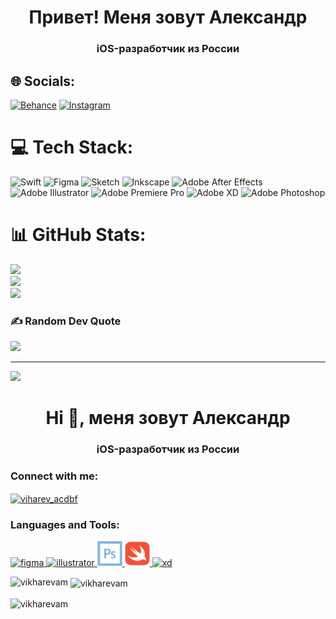 # <h1 align="center"> Привет! Меня зовут Александр</h1>
<h3 align="center">iOS-разработчик из России</h3>


## 🌐 Socials:
[![Behance](https://img.shields.io/badge/Behance-1769ff?logo=behance&logoColor=white)](https://behance.net/viharev_acdbf) [![Instagram](https://img.shields.io/badge/Instagram-%23E4405F.svg?logo=Instagram&logoColor=white)](https://instagram.com/graphvikharev) 

# 💻 Tech Stack:
![Swift](https://img.shields.io/badge/swift-F54A2A?style=flat-square&logo=swift&logoColor=white) 	![Figma](https://img.shields.io/badge/figma-%23F24E1E.svg?style=flat-square&logo=figma&logoColor=white) ![Sketch](https://img.shields.io/badge/Sketch-FFB387?style=flat-square&logo=sketch&logoColor=black) ![Inkscape](https://img.shields.io/badge/Inkscape-e0e0e0?style=flat-square&logo=inkscape&logoColor=080A13) ![Adobe After Effects](https://img.shields.io/badge/Adobe%20After%20Effects-9999FF.svg?style=flat-square&logo=Adobe%20After%20Effects&logoColor=white) ![Adobe Illustrator](https://img.shields.io/badge/adobeillustrator-%23FF9A00.svg?style=flat-square&logo=adobeillustrator&logoColor=white) ![Adobe Premiere Pro](https://img.shields.io/badge/Adobe%20Premiere%20Pro-9999FF.svg?style=flat-square&logo=Adobe%20Premiere%20Pro&logoColor=white) ![Adobe XD](https://img.shields.io/badge/Adobe%20XD-470137?style=flat-square&logo=Adobe%20XD&logoColor=#FF61F6) ![Adobe Photoshop](https://img.shields.io/badge/adobephotoshop-%2331A8FF.svg?style=flat-square&logo=adobephotoshop&logoColor=white)
# 📊 GitHub Stats:
![](https://github-readme-stats.vercel.app/api?username=vikharevam&theme=swift&hide_border=false&include_all_commits=true&count_private=true)<br/>
![](https://github-readme-streak-stats.herokuapp.com/?user=vikharevam&theme=swift&hide_border=false)<br/>
![](https://github-readme-stats.vercel.app/api/top-langs/?username=vikharevam&theme=swift&hide_border=false&include_all_commits=true&count_private=true&layout=compact)

### ✍️ Random Dev Quote
![](https://quotes-github-readme.vercel.app/api?type=horizontal&theme=light)

---
[![](https://visitcount.itsvg.in/api?id=vikharevam&icon=2&color=12)](https://visitcount.itsvg.in)

<!-- Proudly created with GPRM ( https://gprm.itsvg.in ) -->




<h1 align="center">Hi 👋, меня зовут Александр</h1>
<h3 align="center">iOS-разработчик из России</h3>

<!-- <p align="left"> <a href="https://github.com/ryo-ma/github-profile-trophy"><img src="https://github-profile-trophy.vercel.app/?username=vikharevam" alt="vikharevam" /></a> </p> -->



<h3 align="left">Connect with me:</h3>
<p align="left">
<a href="https://www.behance.net/viharev_acdbf" target="blank"><img align="center" src="https://raw.githubusercontent.com/rahuldkjain/github-profile-readme-generator/master/src/images/icons/Social/behance.svg" alt="viharev_acdbf" height="30" width="40" /></a>
</p>

<h3 align="left">Languages and Tools:</h3>
<p align="left"> <a href="https://www.figma.com/" target="_blank" rel="noreferrer"> <img src="https://www.vectorlogo.zone/logos/figma/figma-icon.svg" alt="figma" width="40" height="40"/> </a> <a href="https://www.adobe.com/in/products/illustrator.html" target="_blank" rel="noreferrer"> <img src="https://www.vectorlogo.zone/logos/adobe_illustrator/adobe_illustrator-icon.svg" alt="illustrator" width="40" height="40"/> </a> <a href="https://www.photoshop.com/en" target="_blank" rel="noreferrer"> <img src="https://raw.githubusercontent.com/devicons/devicon/master/icons/photoshop/photoshop-line.svg" alt="photoshop" width="40" height="40"/> </a> <a href="https://developer.apple.com/swift/" target="_blank" rel="noreferrer"> <img src="https://raw.githubusercontent.com/devicons/devicon/master/icons/swift/swift-original.svg" alt="swift" width="40" height="40"/> </a> <a href="https://www.adobe.com/products/xd.html" target="_blank" rel="noreferrer"> <img src="https://cdn.worldvectorlogo.com/logos/adobe-xd.svg" alt="xd" width="40" height="40"/> </a> </p>

<p><img align="left" src="https://github-readme-stats.vercel.app/api/top-langs?username=vikharevam&show_icons=true&locale=en&layout=compact" alt="vikharevam" /></p>

<p>&nbsp;<img align="center" src="https://github-readme-stats.vercel.app/api?username=vikharevam&show_icons=true&locale=en" alt="vikharevam" /></p>

<p><img align="center" src="https://github-readme-streak-stats.herokuapp.com/?user=vikharevam&" alt="vikharevam" /></p>
